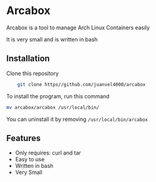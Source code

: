 
# Arcabox

Arcabox is a tool to manage Arch Linux Containers easily

It is very small and is written in bash




## Installation

Clone this repository

```bash
    git clone https//github.com/juanvel4000/arcabox
```
To install the program, run this command
```bash
mv arcabox/arcabox /usr/local/bin/
```
You can uninstall it by removing ```/usr/local/bin/arcabox```

## Features

- Only requires: curl and tar
- Easy to use
- Written in bash
- Very Small


